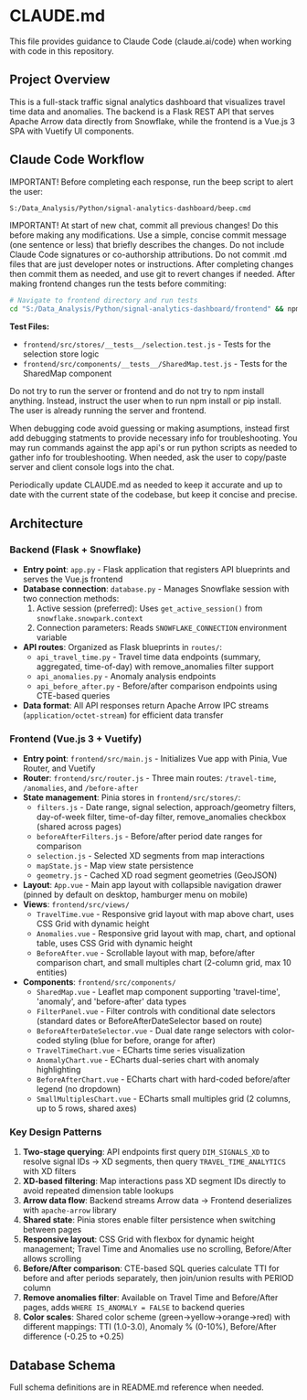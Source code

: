 # CLAUDE.md

This file provides guidance to Claude Code (claude.ai/code) when working with code in this repository.

## Project Overview

This is a full-stack traffic signal analytics dashboard that visualizes travel time data and anomalies. The backend is a Flask REST API that serves Apache Arrow data directly from Snowflake, while the frontend is a Vue.js 3 SPA with Vuetify UI components.

## Claude Code Workflow

IMPORTANT! Before completing each response, run the beep script to alert the user:
```bash
S:/Data_Analysis/Python/signal-analytics-dashboard/beep.cmd
```

IMPORTANT! At start of new chat, commit all previous changes! Do this before making any modifications. Use a simple, concise commit message (one sentence or less) that briefly describes the changes. Do not include Claude Code signatures or co-authorship attributions. Do not commit .md files that are just developer notes or instructions. After completing changes then commit them as needed, and use git to revert changes if needed. After making frontend changes run the tests before commiting:
```bash
# Navigate to frontend directory and run tests
cd "S:/Data_Analysis/Python/signal-analytics-dashboard/frontend" && npm test
```

**Test Files:**
- `frontend/src/stores/__tests__/selection.test.js` - Tests for the selection store logic
- `frontend/src/components/__tests__/SharedMap.test.js` - Tests for the SharedMap component

Do not try to run the server or frontend and do not try to npm install anything. Instead, instruct the user when to run npm install or pip install. The user is already running the server and frontend.

When debugging code avoid guessing or making asumptions, instead first add debugging statments to provide necessary info for troubleshooting. You may run commands against the app api's or run python scripts as needed to gather info for troubleshooting. When needed, ask the user to copy/paste server and client console logs into the chat.

Periodically update CLAUDE.md as needed to keep it accurate and up to date with the current state of the codebase, but keep it concise and precise.


## Architecture

### Backend (Flask + Snowflake)
- **Entry point**: `app.py` - Flask application that registers API blueprints and serves the Vue.js frontend
- **Database connection**: `database.py` - Manages Snowflake session with two connection methods:
  1. Active session (preferred): Uses `get_active_session()` from `snowflake.snowpark.context`
  2. Connection parameters: Reads `SNOWFLAKE_CONNECTION` environment variable
- **API routes**: Organized as Flask blueprints in `routes/`:
  - `api_travel_time.py` - Travel time data endpoints (summary, aggregated, time-of-day) with remove_anomalies filter support
  - `api_anomalies.py` - Anomaly analysis endpoints
  - `api_before_after.py` - Before/after comparison endpoints using CTE-based queries
- **Data format**: All API responses return Apache Arrow IPC streams (`application/octet-stream`) for efficient data transfer

### Frontend (Vue.js 3 + Vuetify)
- **Entry point**: `frontend/src/main.js` - Initializes Vue app with Pinia, Vue Router, and Vuetify
- **Router**: `frontend/src/router.js` - Three main routes: `/travel-time`, `/anomalies`, and `/before-after`
- **State management**: Pinia stores in `frontend/src/stores/`:
  - `filters.js` - Date range, signal selection, approach/geometry filters, day-of-week filter, time-of-day filter, remove_anomalies checkbox (shared across pages)
  - `beforeAfterFilters.js` - Before/after period date ranges for comparison
  - `selection.js` - Selected XD segments from map interactions
  - `mapState.js` - Map view state persistence
  - `geometry.js` - Cached XD road segment geometries (GeoJSON)
- **Layout**: `App.vue` - Main app layout with collapsible navigation drawer (pinned by default on desktop, hamburger menu on mobile)
- **Views**: `frontend/src/views/`
  - `TravelTime.vue` - Responsive grid layout with map above chart, uses CSS Grid with dynamic height
  - `Anomalies.vue` - Responsive grid layout with map, chart, and optional table, uses CSS Grid with dynamic height
  - `BeforeAfter.vue` - Scrollable layout with map, before/after comparison chart, and small multiples chart (2-column grid, max 10 entities)
- **Components**: `frontend/src/components/`
  - `SharedMap.vue` - Leaflet map component supporting 'travel-time', 'anomaly', and 'before-after' data types
  - `FilterPanel.vue` - Filter controls with conditional date selectors (standard dates or BeforeAfterDateSelector based on route)
  - `BeforeAfterDateSelector.vue` - Dual date range selectors with color-coded styling (blue for before, orange for after)
  - `TravelTimeChart.vue` - ECharts time series visualization
  - `AnomalyChart.vue` - ECharts dual-series chart with anomaly highlighting
  - `BeforeAfterChart.vue` - ECharts chart with hard-coded before/after legend (no dropdown)
  - `SmallMultiplesChart.vue` - ECharts small multiples grid (2 columns, up to 5 rows, shared axes)

### Key Design Patterns
1. **Two-stage querying**: API endpoints first query `DIM_SIGNALS_XD` to resolve signal IDs → XD segments, then query `TRAVEL_TIME_ANALYTICS` with XD filters
2. **XD-based filtering**: Map interactions pass XD segment IDs directly to avoid repeated dimension table lookups
3. **Arrow data flow**: Backend streams Arrow data → Frontend deserializes with `apache-arrow` library
4. **Shared state**: Pinia stores enable filter persistence when switching between pages
5. **Responsive layout**: CSS Grid with flexbox for dynamic height management; Travel Time and Anomalies use no scrolling, Before/After allows scrolling
6. **Before/After comparison**: CTE-based SQL queries calculate TTI for before and after periods separately, then join/union results with PERIOD column
7. **Remove anomalies filter**: Available on Travel Time and Before/After pages, adds `WHERE IS_ANOMALY = FALSE` to backend queries
8. **Color scales**: Shared color scheme (green→yellow→orange→red) with different mappings: TTI (1.0-3.0), Anomaly % (0-10%), Before/After difference (-0.25 to +0.25)

## Database Schema

Full schema definitions are in README.md reference when needed.



